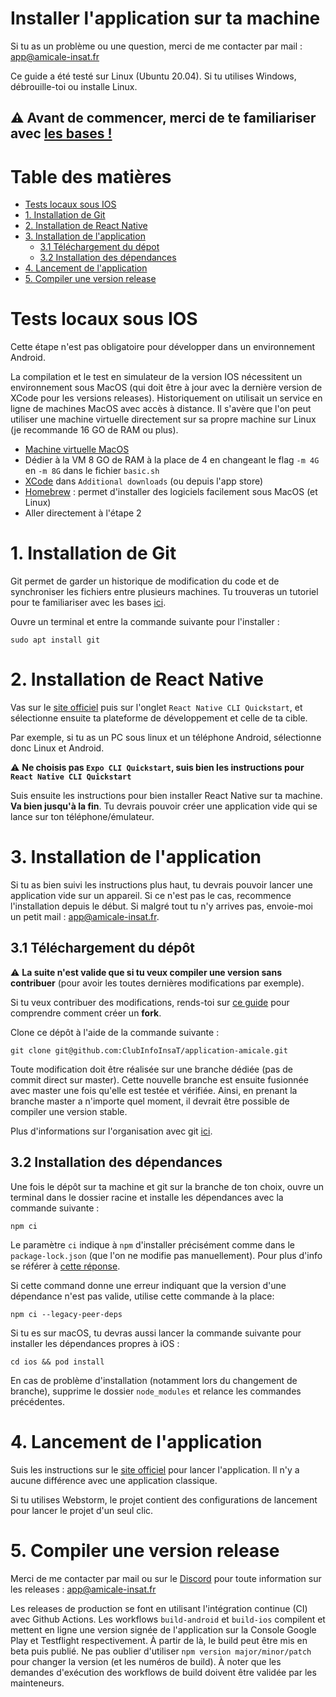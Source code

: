 # Installer l'application sur ta machine

Si tu as un problème ou une question, merci de me contacter par mail : [app@amicale-insat.fr](mailto:app@amicale-insat.fr)

Ce guide a été testé sur Linux (Ubuntu 20.04).
Si tu utilises Windows, débrouille-toi ou installe Linux.

## ⚠️ Avant de commencer, merci de te familiariser avec [les bases !](LINKS.md)

# Table des matières
* [Tests locaux sous IOS](#tests-locaux-sous-ios)
* [1. Installation de Git](#1-installation-de-git)
* [2. Installation de  React Native](#2-installation-de-react-native)
* [3. Installation de l'application](#3-installation-de-lapplication)
    * [3.1 Téléchargement du dépot](#31-téléchargement-du-dépôt)
    * [3.2 Installation des dépendances](#32-installation-des-dépendances)
* [4. Lancement de l'application](#4-lancement-de-lapplication)
* [5. Compiler une version release](#5-compiler-une-version-release)

# Tests locaux sous IOS

Cette étape n'est pas obligatoire pour développer dans un environnement Android.

La compilation et le test en simulateur de la version IOS nécessitent un environnement sous MacOS
(qui doit être à jour avec la dernière version de XCode pour les versions releases). Historiquement
on utilisait un service en ligne de machines MacOS avec accès à distance. Il s'avère que l'on peut
utiliser une machine virtuelle directement sur sa propre machine sur Linux (je recommande 16 GO de RAM ou
plus).

- [Machine virtuelle MacOS](https://github.com/notAperson535/OneClick-macOS-Simple-KVM)
- Dédier à la VM 8 GO de RAM à la place de 4 en changeant le flag `-m 4G` en `-m 8G` dans le fichier `basic.sh`
- [XCode](https://developer.apple.com/xcode/resources/) dans `Additional downloads` (ou depuis l'app store)
- [Homebrew](https://brew.sh/) : permet d'installer des logiciels facilement sous MacOS (et Linux)
- Aller directement à l'étape 2

# 1. Installation de Git

Git permet de garder un historique de modification du code et de synchroniser les fichiers entre plusieurs machines. Tu trouveras un tutoriel pour te familiariser avec les bases [ici](LINKS.md).

Ouvre un terminal et entre la commande suivante pour l'installer :
```shell script
sudo apt install git
```

# 2. Installation de React Native

Vas sur le [site officiel](https://reactnative.dev/docs/environment-setup) puis sur l'onglet `React Native CLI Quickstart`, et sélectionne ensuite ta plateforme de développement et celle de ta cible.

Par exemple, si tu as un PC sous linux et un téléphone Android, sélectionne donc Linux et Android. 

⚠️ **Ne choisis pas `Expo CLI Quickstart`, suis bien les instructions pour `React Native CLI Quickstart`**

Suis ensuite les instructions pour bien installer React Native sur ta machine. **Va bien jusqu'à la fin**. Tu devrais pouvoir créer une application vide qui se lance sur ton téléphone/émulateur.

# 3. Installation de l'application

Si tu as bien suivi les instructions plus haut, tu devrais pouvoir lancer une application vide sur un appareil. Si ce n'est pas le cas, recommence l'installation depuis le début. Si malgré tout tu n'y arrives pas, envoie-moi un petit mail : [app@amicale-insat.fr](mailto:app@amicale-insat.fr).

## 3.1 Téléchargement du dépôt

⚠️ **La suite n'est valide que si tu veux compiler une version sans contribuer** (pour avoir les toutes dernières modifications par exemple).

Si tu veux contribuer des modifications, rends-toi sur [ce guide](CONTRIBUTE.md) pour comprendre comment créer un **fork**. 

Clone ce dépôt à l'aide de la commande suivante :
````shell script
git clone git@github.com:ClubInfoInsaT/application-amicale.git
````

Toute modification doit être réalisée sur une branche dédiée (pas de commit direct sur master). Cette nouvelle branche est ensuite fusionnée avec master une fois qu'elle est testée et vérifiée.
Ainsi, en prenant la branche master a n'importe quel moment, il devrait être possible de compiler une version stable.

Plus d'informations sur l'organisation avec git [ici](WORKFLOW.md).

## 3.2 Installation des dépendances

Une fois le dépôt sur ta machine et git sur la branche de ton choix, ouvre un terminal dans le dossier racine et installe les dépendances avec la commande suivante : 
````shell script
npm ci
````
Le paramètre `ci` indique à `npm` d'installer précisément comme dans le `package-lock.json` (que
l'on ne modifie pas manuellement). Pour plus d'info se référer à [cette
réponse](https://stackoverflow.com/questions/48524417/should-the-package-lock-json-file-be-added-to-gitignore#48524475).

Si cette command donne une erreur indiquant que la version d'une dépendance n'est pas valide, utilise cette commande à la place:
````shell script
npm ci --legacy-peer-deps
````

Si tu es sur macOS, tu devras aussi lancer la commande suivante pour installer les dépendances propres à iOS :
````shell script
cd ios && pod install
````

En cas de problème d'installation (notamment lors du changement de branche), supprime le dossier `node_modules` et relance les commandes précédentes.

# 4. Lancement de l'application

Suis les instructions sur le [site officiel](https://reactnative.dev/docs/environment-setup) pour lancer l'application. Il n'y a aucune différence avec une application classique.

Si tu utilises Webstorm, le projet contient des configurations de lancement pour lancer le projet d'un seul clic.

# 5. Compiler une version release

Merci de me contacter par mail ou sur le [Discord](https://discord.gg/9G8cWyK) pour toute information sur les releases : [app@amicale-insat.fr](mailto:app@amicale-insat.fr)

Les releases de production se font en utilisant l'intégration continue (CI) avec Github Actions.
Les workflows `build-android` et `build-ios` compilent et mettent en ligne une version signée de
l'application sur la Console Google Play et Testflight respectivement. À partir de là, le build
peut être mis en beta puis publié. Ne pas oublier d'utiliser `npm version major/minor/patch` pour
changer la version (et les numéros de build). À noter que les demandes d'exécution des workflows
de build doivent être validée par les mainteneurs.

